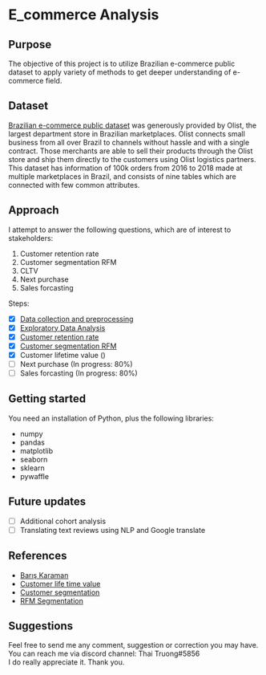 # E_commerce Analysis
## Purpose
The objective of this project is to utilize Brazilian e-commerce public dataset to apply variety of methods to get deeper understanding of e-commerce field.
## Dataset
[Brazilian e-commerce public dataset](https://www.kaggle.com/olistbr/brazilian-ecommerce) was generously provided by Olist, the largest department store in Brazilian marketplaces. Olist connects small business from all over Brazil to channels without hassle and with a single contract. Those merchants are able to sell their products through the Olist store and ship them directly to the customers using Olist logistics partners.  
This dataset has information of 100k orders from 2016 to 2018 made at multiple marketplaces in Brazil, and consists of nine tables which are connected with few common attributes.

## Approach
I attempt to answer the following questions, which are of interest to stakeholders:
1. Customer retention rate
2. Customer segmentation RFM
3. CLTV
4. Next purchase
5. Sales forcasting

Steps: 
- [x] [Data collection and preprocessing](https://github.com/thaitruong018/e_commerce_analysis/blob/main/1_Data_preparation.ipynb)
- [x] [Exploratory Data Analysis](https://github.com/thaitruong018/e_commerce_analysis/blob/main/2_Exploratory_Data_Analysis.ipynb)
- [x] [Customer retention rate](https://github.com/thaitruong018/e_commerce_analysis/blob/main/3_Customer_retention_rate.ipynb)
- [x] [Customer segmentation RFM](https://github.com/thaitruong018/e_commerce_analysis/blob/main/4_Customer_Segmentation_RFM.ipynb)
- [x] Customer lifetime value ()
- [ ] Next purchase (In progress: 80%)
- [ ] Sales forcasting (In progress: 80%)
## Getting started
You need an installation of Python, plus the following libraries:

* numpy  
* pandas  
* matplotlib
* seaborn  
* sklearn
* pywaffle

## Future updates
- [ ] Additional cohort analysis
- [ ] Translating text reviews using NLP and Google translate

## References
- [Barış Karaman](https://medium.com/@karamanbk)
- [Customer life time value](https://www.datacamp.com/community/tutorials/customer-life-time-value)
- [Customer segmentation](https://medium.com/mlearning-ai/customer-segmentation-of-a-brazilian-e-commerce-business-c6dae31a7861)
- [RFM Segmentation](https://www.prospectsoft.com/blogarticle/541/Using-RFM-Segmentation-to-grow-your-wholesale-distribution-or-manufacturing-business)
## Suggestions
Feel free to send me any comment, suggestion or correction you may have. You can reach me via discord channel: Thai Truong#5856  
I do really appreciate it. Thank you. 
